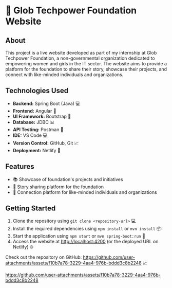 
  <h1>🌟 Glob Techpower Foundation Website</h1>

  <h2>About</h2>

  <p>This project is a live website developed as part of my internship at Glob Techpower Foundation, a non-governmental organization dedicated to empowering women and girls in the IT sector. The website aims to provide a platform for the foundation to share their story, showcase their projects, and connect with like-minded individuals and organizations.</p>

  <h2>Technologies Used</h2>

  <ul>
    <li><strong>Backend:</strong> Spring Boot (Java) 💻</li>
    <li><strong>Frontend:</strong> Angular 📱</li>
    <li><strong>UI Framework:</strong> Bootstrap 🎨</li>
    <li><strong>Database:</strong> JDBC 📊</li>
    <li><strong>API Testing:</strong> Postman 📝</li>
    <li><strong>IDE:</strong> VS Code 💻</li>
    <li><strong>Version Control:</strong> GitHub, Git 📈</li>
    <li><strong>Deployment:</strong> Netlify 🚀</li>
  </ul>

  <h2>Features</h2>

  <ul>
    <li>📚 Showcase of foundation's projects and initiatives</li>
    <li>💬 Story sharing platform for the foundation</li>
    <li>🤝 Connection platform for like-minded individuals and organizations</li>
  </ul>

  <h2>Getting Started</h2>

  <ol>
    <li>Clone the repository using <code>git clone &lt;repository-url&gt;</code> 💻</li>
    <li>Install the required dependencies using <code>npm install</code> or <code>mvn install</code> 📦</li>
    <li>Start the application using <code>npm start</code> or <code>mvn spring-boot:run</code> 🚀</li>
    <li>Access the website at <a href="http://localhost:4200">http://localhost:4200</a> (or the deployed URL on Netlify) 🌐</li>
  </ol>

  <p>Check out the repository on GitHub: <a href="https://github.com/user-attachments/assets/f10b7a78-3229-4aa4-976b-bddd3c8b2248">https://github.com/user-attachments/assets/f10b7a78-3229-4aa4-976b-bddd3c8b2248</a> 📈</p>
</body>
</html>

https://github.com/user-attachments/assets/f10b7a78-3229-4aa4-976b-bddd3c8b2248


